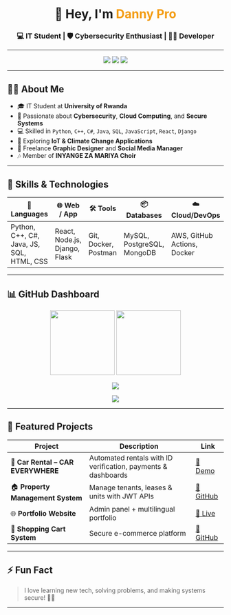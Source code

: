 <h1 align="center">👋 Hey, I'm <span style="color:#f39c12;">Danny Pro</span></h1>
<h3 align="center">💻 IT Student | 🛡️ Cybersecurity Enthusiast | 👨‍💻 Developer</h3>

---

<p align="center">
  <a href="https://dannypro1.com"><img src="https://img.shields.io/badge/🌐%20Visit%20My%20Portfolio-FF9800?style=for-the-badge&logo=google-chrome&logoColor=white"></a>
  <a href="mailto:himanadanny@gmail.com"><img src="https://img.shields.io/badge/📧%20Email%20Me-D14836?style=for-the-badge&logo=gmail&logoColor=white"></a>
  <a href="https://www.linkedin.com/in/Danny"><img src="https://img.shields.io/badge/🔗%20Connect%20on%20LinkedIn-0077B5?style=for-the-badge&logo=linkedin&logoColor=white"></a>
</p>

---

## 👨‍💼 About Me
- 🎓 IT Student at **University of Rwanda**  
- 🔐 Passionate about **Cybersecurity**, **Cloud Computing**, and **Secure Systems**  
- 💻 Skilled in `Python`, `C++`, `C#`, `Java`, `SQL`, `JavaScript`, `React`, `Django`  
- 🌱 Exploring **IoT & Climate Change Applications**  
- 🎨 Freelance **Graphic Designer** and **Social Media Manager**  
- 🎶 Member of **INYANGE ZA MARIYA Choir**  

---

## 🚀 Skills & Technologies

| 🧠 Languages | 🌐 Web / App | 🛠️ Tools | 📦 Databases | ☁️ Cloud/DevOps |
|--------------|--------------|-----------|--------------|----------------|
| Python, C++, C#, Java, JS, SQL, HTML, CSS | React, Node.js, Django, Flask | Git, Docker, Postman | MySQL, PostgreSQL, MongoDB | AWS, GitHub Actions, Docker |

---

## 📊 GitHub Dashboard

<p align="center">
  <img src="https://github-readme-stats.vercel.app/api?username=Dannypro1&show_icons=true&theme=radical&hide_border=true" height="150" />
  <img src="https://github-readme-streak-stats.herokuapp.com/?user=Dannypro1&theme=radical&hide_border=true" height="150" />
</p>

<p align="center">
  <img src="https://github-profile-summary-cards.vercel.app/api/cards/productive-time?username=Dannypro1&theme=radical&utcOffset=8" />
</p>

<p align="center">
  <img src="https://github-readme-activity-graph.vercel.app/graph?username=Dannypro1&theme=react-dark&hide_border=true&area=true" />
</p>

---

## 📂 Featured Projects

| Project | Description | Link |
|---------|-------------|------|
| 🚗 **Car Rental – CAR EVERYWHERE** | Automated rentals with ID verification, payments & dashboards | [🔗 Demo](https://care.dannypro.com) |
| 🏠 **Property Management System** | Manage tenants, leases & units with JWT APIs | [🔗 GitHub](https://github.com/Dannypro1) |
| 🌐 **Portfolio Website** | Admin panel + multilingual portfolio | [🔗 Live](https://www.dannypro1.com) |
| 🛒 **Shopping Cart System** | Secure e-commerce platform | [🔗 GitHub](https://github.com/Dannypro1) |

---

## ⚡ Fun Fact
> I love learning new tech, solving problems, and making systems secure! 🔐💡

---
